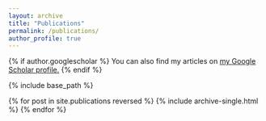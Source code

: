 ```yaml
---
layout: archive
title: "Publications"
permalink: /publications/
author_profile: true
---
```

<!-- code to loop thougth things in _publications somehow :) -->
{% if author.googlescholar %}
  You can also find my articles on <u><a href="{{author.googlescholar}}">my Google Scholar profile</a>.</u>
{% endif %}

{% include base_path %}

{% for post in site.publications reversed %}
  {% include archive-single.html %}
{% endfor %}
